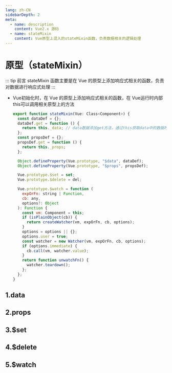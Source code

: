 ```yaml
---
lang: zh-CN
sidebarDepth: 2
meta:
  - name: description
    content: Vue2.x 源码
  - name: stateMixin
    content: Vue原型上混入的stateMixin函数，负责数据相关的逻辑处理
---
```


# 原型（stateMixin）

::: tip 前言
stateMixin 函数主要是在 Vue 的原型上添加响应式相关的函数，负责对数据进行响应式处理
:::


- Vue初始化时，在 Vue 的原型上添加响应式相关的函数，在 Vue运行时内部this可以调用相关原型上的方法

  ```js
  export function stateMixin(Vue: Class<Component>) {
    const dataDef = {};
    dataDef.get = function () {
      return this._data; // data数据添加get方法，通过this获取data中的数据时会被这里的函数拦截返回数据
    };
    const propsDef = {};
    propsDef.get = function () {
      return this._props;
    };

    Object.defineProperty(Vue.prototype, "$data", dataDef);
    Object.defineProperty(Vue.prototype, "$props", propsDef);

    Vue.prototype.$set = set;
    Vue.prototype.$delete = del;

    Vue.prototype.$watch = function (
      expOrFn: string | Function,
      cb: any,
      options?: Object
    ): Function {
      const vm: Component = this;
      if (isPlainObject(cb)) {
        return createWatcher(vm, expOrFn, cb, options);
      }
      options = options || {};
      options.user = true;
      const watcher = new Watcher(vm, expOrFn, cb, options);
      if (options.immediate) {
        cb.call(vm, watcher.value);
      }
      return function unwatchFn() {
        watcher.teardown();
      };
    };
  }
  ```

## 1.data

## 2.props

## 3.$set

## 4.$delete

## 5.$watch

<!-- <Vssue /> -->
